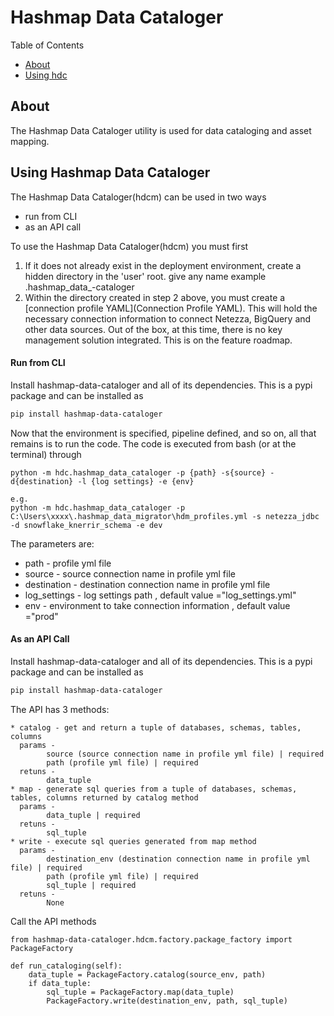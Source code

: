 <!---
Copyright © 2020 Hashmap, Inc

Licensed under the Apache License, Version 2.0 the \("License"\);
you may not use this file except in compliance with the License.
You may obtain a copy of the License at

    http://www.apache.org/licenses/LICENSE-2.0

Unless required by applicable law or agreed to in writing, software
distributed under the License is distributed on an "AS IS" BASIS,
WITHOUT WARRANTIES OR CONDITIONS OF ANY KIND, either express or implied.
See the License for the specific language governing permissions and
limitations under the License.
--->

# Hashmap Data Cataloger

Table of Contents

* [About](#about)
* [Using hdc](#using-hashmap-data-cataloger)

## About
The Hashmap Data Cataloger utility is used for data cataloging and asset mapping.

## Using Hashmap Data Cataloger
The Hashmap Data Cataloger(hdcm) can be used in two ways 
* run from CLI 
* as an API call

To use the Hashmap Data Cataloger(hdcm) you must first

1. If it does not already exist in the deployment environment, create a hidden directory in the 'user' root. give any name example .hashmap_data_-cataloger
2. Within the directory created in step 2 above, you must create a [connection profile YAML](Connection Profile YAML). This will hold the necessary connection information to connect Netezza, BigQuery and other data sources. Out of the box, at this time, there is no key management solution integrated. This is on the feature roadmap.

#### Run from CLI
Install hashmap-data-cataloger and all of its dependencies. This is a pypi package and can be installed as
```bash
pip install hashmap-data-cataloger
```

Now that the environment is specified, pipeline defined, and so on, all that remains is to run the code. The code is executed from bash (or at the terminal) through

```
python -m hdc.hashmap_data_cataloger -p {path} -s{source} -d{destination} -l {log settings} -e {env}

e.g. 
python -m hdc.hashmap_data_cataloger -p C:\Users\xxxx\.hashmap_data_migrator\hdm_profiles.yml -s netezza_jdbc -d snowflake_knerrir_schema -e dev

```

The parameters are:

* path - profile yml file 
* source - source connection name in profile yml file
* destination - destination connection name in profile yml file
* log_settings - log settings path , default value ="log_settings.yml"
* env - environment to take connection information , default value ="prod"

#### As an API Call
Install hashmap-data-cataloger and all of its dependencies. This is a pypi package and can be installed as

```bash
pip install hashmap-data-cataloger
```

The API has 3 methods:
```
* catalog - get and return a tuple of databases, schemas, tables, columns
  params -
        source (source connection name in profile yml file) | required
        path (profile yml file) | required
  retuns - 
        data_tuple
* map - generate sql queries from a tuple of databases, schemas, tables, columns returned by catalog method
  params - 
        data_tuple | required
  retuns - 
        sql_tuple
* write - execute sql queries generated from map method
  params - 
        destination_env (destination connection name in profile yml file) | required
        path (profile yml file) | required
        sql_tuple | required
  retuns - 
        None
```
Call the API methods
```
from hashmap-data-cataloger.hdcm.factory.package_factory import PackageFactory

def run_cataloging(self):
    data_tuple = PackageFactory.catalog(source_env, path)
    if data_tuple:
        sql_tuple = PackageFactory.map(data_tuple)
        PackageFactory.write(destination_env, path, sql_tuple)
```

